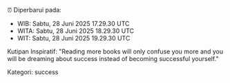 ⏰ Diperbarui pada:
- WIB: Sabtu, 28 Juni 2025 17.29.30 UTC
- WITA: Sabtu, 28 Juni 2025 18.29.30 UTC
- WIT: Sabtu, 28 Juni 2025 19.29.30 UTC

Kutipan Inspiratif:
"Reading more books will only confuse you more and you will be dreaming about success instead of becoming successful yourself."


Kategori: success

